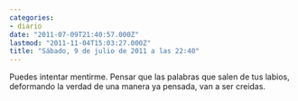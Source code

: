 ```yaml
---
categories:
- diario
date: "2011-07-09T21:40:57.000Z"
lastmod: "2011-11-04T15:03:27.000Z"
title: "Sábado, 9 de julio de 2011 a las 22:40"
---
```


Puedes intentar mentirme. Pensar que las palabras que salen de tus labios, deformando la verdad de una manera ya pensada, van a ser creidas.